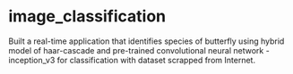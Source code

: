 # image_classification
Built a real-time application that identifies species of butterfly using hybrid model of haar-cascade and pre-trained convolutional
neural network - inception_v3 for classification with dataset scrapped from Internet.

